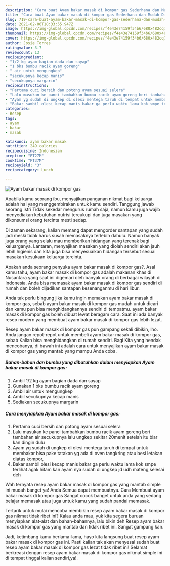 ```yaml
---
description: "Cara buat Ayam bakar masak di kompor gas Sederhana dan Mudah Dibuat"
title: "Cara buat Ayam bakar masak di kompor gas Sederhana dan Mudah Dibuat"
slug: 719-cara-buat-ayam-bakar-masak-di-kompor-gas-sederhana-dan-mudah-dibuat
date: 2021-02-06T18:33:55.947Z
image: https://img-global.cpcdn.com/recipes/f4e43e74159f34b6/680x482cq70/ayam-bakar-masak-di-kompor-gas-foto-resep-utama.jpg
thumbnail: https://img-global.cpcdn.com/recipes/f4e43e74159f34b6/680x482cq70/ayam-bakar-masak-di-kompor-gas-foto-resep-utama.jpg
cover: https://img-global.cpcdn.com/recipes/f4e43e74159f34b6/680x482cq70/ayam-bakar-masak-di-kompor-gas-foto-resep-utama.jpg
author: Josie Torres
ratingvalue: 3.7
reviewcount: 13
recipeingredient:
- "1/2 kg ayam bagian dada dan sayap"
- "1 bks bumbu racik ayam goreng"
- " air untuk mengungkep"
- "secukupnya kecap manis"
- "secukupnya margarin"
recipeinstructions:
- "Pertama cuci bersih dan potong ayam sesuai selera"
- "Lalu masukan ke panci tambahkan bumbu racik ayam goreng beri tambahan air secukupnya lalu ungkep sekitar 20menit setelah itu biar kan dingin dulu"
- "Ayam yg sudah di ungkep di olesi mentega taruh di tempat untuk membakar bisa pake tatakan yg ada di oven tangkring atau besi letakan diatas kompor,"
- "Bakar sambil olesi kecap manis bakar ga perlu waktu lama kok smpe terlihat agak hitam kan ayam nya sudah di ungkep jd udh mateng,selesai deh"
categories:
- Resep
tags:
- ayam
- bakar
- masak

katakunci: ayam bakar masak 
nutrition: 249 calories
recipecuisine: Indonesian
preptime: "PT27M"
cooktime: "PT37M"
recipeyield: "3"
recipecategory: Lunch

---
```



![Ayam bakar masak di kompor gas](https://img-global.cpcdn.com/recipes/f4e43e74159f34b6/680x482cq70/ayam-bakar-masak-di-kompor-gas-foto-resep-utama.jpg)

Apabila kamu seorang ibu, menyajikan panganan nikmat bagi keluarga adalah hal yang menggembirakan untuk kamu sendiri. Tanggung jawab seorang istri Tidak sekedar mengurus rumah saja, namun kamu juga wajib menyediakan kebutuhan nutrisi tercukupi dan juga masakan yang dikonsumsi orang tercinta mesti sedap.

Di zaman  sekarang, kalian memang dapat mengorder santapan yang sudah jadi meski tidak harus susah memasaknya terlebih dahulu. Namun banyak juga orang yang selalu mau memberikan hidangan yang terenak bagi keluarganya. Lantaran, menyajikan masakan yang diolah sendiri akan jauh lebih higienis dan kita juga bisa menyesuaikan hidangan tersebut sesuai masakan kesukaan keluarga tercinta. 



Apakah anda seorang penyuka ayam bakar masak di kompor gas?. Asal kamu tahu, ayam bakar masak di kompor gas adalah makanan khas di Nusantara yang saat ini digemari oleh banyak orang di berbagai wilayah di Indonesia. Anda bisa memasak ayam bakar masak di kompor gas sendiri di rumah dan boleh dijadikan santapan kesenanganmu di hari libur.

Anda tak perlu bingung jika kamu ingin memakan ayam bakar masak di kompor gas, sebab ayam bakar masak di kompor gas mudah untuk dicari dan kamu pun bisa menghidangkannya sendiri di tempatmu. ayam bakar masak di kompor gas boleh dibuat lewat beragam cara. Saat ini ada banyak resep modern yang membuat ayam bakar masak di kompor gas lebih lezat.

Resep ayam bakar masak di kompor gas pun gampang sekali dibikin, lho. Anda jangan repot-repot untuk membeli ayam bakar masak di kompor gas, sebab Kalian bisa menghidangkan di rumah sendiri. Bagi Kita yang hendak mencobanya, di bawah ini adalah cara untuk menyajikan ayam bakar masak di kompor gas yang mantab yang mampu Anda coba.

<!--inarticleads1-->

##### Bahan-bahan dan bumbu yang dibutuhkan dalam menyiapkan Ayam bakar masak di kompor gas:

1. Ambil 1/2 kg ayam bagian dada dan sayap
1. Gunakan 1 bks bumbu racik ayam goreng
1. Ambil  air untuk mengungkep
1. Ambil secukupnya kecap manis
1. Sediakan secukupnya margarin




<!--inarticleads2-->

##### Cara menyiapkan Ayam bakar masak di kompor gas:

1. Pertama cuci bersih dan potong ayam sesuai selera
1. Lalu masukan ke panci tambahkan bumbu racik ayam goreng beri tambahan air secukupnya lalu ungkep sekitar 20menit setelah itu biar kan dingin dulu
1. Ayam yg sudah di ungkep di olesi mentega taruh di tempat untuk membakar bisa pake tatakan yg ada di oven tangkring atau besi letakan diatas kompor,
1. Bakar sambil olesi kecap manis bakar ga perlu waktu lama kok smpe terlihat agak hitam kan ayam nya sudah di ungkep jd udh mateng,selesai deh




Wah ternyata resep ayam bakar masak di kompor gas yang mantab simple ini mudah banget ya! Anda Semua dapat membuatnya. Cara Membuat ayam bakar masak di kompor gas Sangat cocok banget untuk anda yang sedang belajar memasak atau juga untuk kamu yang sudah pandai memasak.

Tertarik untuk mulai mencoba membikin resep ayam bakar masak di kompor gas nikmat tidak ribet ini? Kalau anda mau, yuk kita segera buruan menyiapkan alat-alat dan bahan-bahannya, lalu bikin deh Resep ayam bakar masak di kompor gas yang mantab dan tidak ribet ini. Sangat gampang kan. 

Jadi, ketimbang kamu berlama-lama, hayo kita langsung buat resep ayam bakar masak di kompor gas ini. Pasti kalian tak akan menyesal sudah buat resep ayam bakar masak di kompor gas lezat tidak ribet ini! Selamat berkreasi dengan resep ayam bakar masak di kompor gas nikmat simple ini di tempat tinggal kalian sendiri,ya!.


